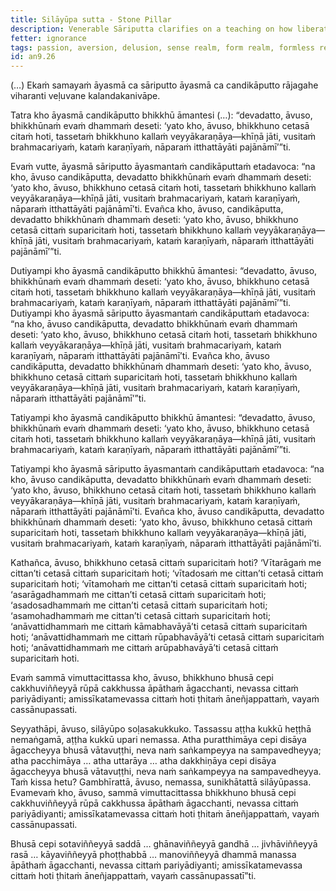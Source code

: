 ```yaml
---
title: Silāyūpa sutta - Stone Pillar
description: Venerable Sāriputta clarifies on a teaching on how liberation is to be verified. He shares a simile of the stone pillar.
fetter: ignorance
tags: passion, aversion, delusion, sense realm, form realm, formless realm, an, an9
id: an9.26
---
```


(…) Ekaṁ samayaṁ āyasmā ca sāriputto āyasmā ca candikāputto rājagahe viharanti veḷuvane kalandakanivāpe.

Tatra kho āyasmā candikāputto bhikkhū āmantesi (…): “devadatto, āvuso, bhikkhūnaṁ evaṁ dhammaṁ deseti: ‘yato kho, āvuso, bhikkhuno cetasā citaṁ hoti, tassetaṁ bhikkhuno kallaṁ veyyākaraṇāya—khīṇā jāti, vusitaṁ brahmacariyaṁ, kataṁ karaṇīyaṁ, nāparaṁ itthattāyāti pajānāmī’”ti.

Evaṁ vutte, āyasmā sāriputto āyasmantaṁ candikāputtaṁ etadavoca: “na kho, āvuso candikāputta, devadatto bhikkhūnaṁ evaṁ dhammaṁ deseti: ‘yato kho, āvuso, bhikkhuno cetasā citaṁ hoti, tassetaṁ bhikkhuno kallaṁ veyyākaraṇāya—khīṇā jāti, vusitaṁ brahmacariyaṁ, kataṁ karaṇīyaṁ, nāparaṁ itthattāyāti pajānāmī’ti. Evañca kho, āvuso, candikāputta, devadatto bhikkhūnaṁ dhammaṁ deseti: ‘yato kho, āvuso, bhikkhuno cetasā cittaṁ suparicitaṁ hoti, tassetaṁ bhikkhuno kallaṁ veyyākaraṇāya—khīṇā jāti, vusitaṁ brahmacariyaṁ, kataṁ karaṇīyaṁ, nāparaṁ itthattāyāti pajānāmī’”ti.

Dutiyampi kho āyasmā candikāputto bhikkhū āmantesi: “devadatto, āvuso, bhikkhūnaṁ evaṁ dhammaṁ deseti: ‘yato kho, āvuso, bhikkhuno cetasā citaṁ hoti, tassetaṁ bhikkhuno kallaṁ veyyākaraṇāya—khīṇā jāti, vusitaṁ brahmacariyaṁ, kataṁ karaṇīyaṁ, nāparaṁ itthattāyāti pajānāmī’”ti. Dutiyampi kho āyasmā sāriputto āyasmantaṁ candikāputtaṁ etadavoca: “na kho, āvuso candikāputta, devadatto bhikkhūnaṁ evaṁ dhammaṁ deseti: ‘yato kho, āvuso, bhikkhuno cetasā citaṁ hoti, tassetaṁ bhikkhuno kallaṁ veyyākaraṇāya—khīṇā jāti, vusitaṁ brahmacariyaṁ, kataṁ karaṇīyaṁ, nāparaṁ itthattāyāti pajānāmī’ti. Evañca kho, āvuso candikāputta, devadatto bhikkhūnaṁ dhammaṁ deseti: ‘yato kho, āvuso, bhikkhuno cetasā cittaṁ suparicitaṁ hoti, tassetaṁ bhikkhuno kallaṁ veyyākaraṇāya—khīṇā jāti, vusitaṁ brahmacariyaṁ, kataṁ karaṇīyaṁ, nāparaṁ itthattāyāti pajānāmī’”ti.

Tatiyampi kho āyasmā candikāputto bhikkhū āmantesi: “devadatto, āvuso, bhikkhūnaṁ evaṁ dhammaṁ deseti: ‘yato kho, āvuso, bhikkhuno cetasā citaṁ hoti, tassetaṁ bhikkhuno kallaṁ veyyākaraṇāya—khīṇā jāti, vusitaṁ brahmacariyaṁ, kataṁ karaṇīyaṁ, nāparaṁ itthattāyāti pajānāmī’”ti.

Tatiyampi kho āyasmā sāriputto āyasmantaṁ candikāputtaṁ etadavoca: “na kho, āvuso candikāputta, devadatto bhikkhūnaṁ evaṁ dhammaṁ deseti: ‘yato kho, āvuso, bhikkhuno cetasā citaṁ hoti, tassetaṁ bhikkhuno kallaṁ veyyākaraṇāya—khīṇā jāti, vusitaṁ brahmacariyaṁ, kataṁ karaṇīyaṁ, nāparaṁ itthattāyāti pajānāmī’ti. Evañca kho, āvuso candikāputta, devadatto bhikkhūnaṁ dhammaṁ deseti: ‘yato kho, āvuso, bhikkhuno cetasā cittaṁ suparicitaṁ hoti, tassetaṁ bhikkhuno kallaṁ veyyākaraṇāya—khīṇā jāti, vusitaṁ brahmacariyaṁ, kataṁ karaṇīyaṁ, nāparaṁ itthattāyāti pajānāmī’ti.

Kathañca, āvuso, bhikkhuno cetasā cittaṁ suparicitaṁ hoti? ‘Vītarāgaṁ me cittan’ti cetasā cittaṁ suparicitaṁ hoti; ‘vītadosaṁ me cittan’ti cetasā cittaṁ suparicitaṁ hoti; ‘vītamohaṁ me cittan’ti cetasā cittaṁ suparicitaṁ hoti; ‘asarāgadhammaṁ me cittan’ti cetasā cittaṁ suparicitaṁ hoti; ‘asadosadhammaṁ me cittan’ti cetasā cittaṁ suparicitaṁ hoti; ‘asamohadhammaṁ me cittan’ti cetasā cittaṁ suparicitaṁ hoti; ‘anāvattidhammaṁ me cittaṁ kāmabhavāyā’ti cetasā cittaṁ suparicitaṁ hoti; ‘anāvattidhammaṁ me cittaṁ rūpabhavāyā’ti cetasā cittaṁ suparicitaṁ hoti; ‘anāvattidhammaṁ me cittaṁ arūpabhavāyā’ti cetasā cittaṁ suparicitaṁ hoti.

Evaṁ sammā vimuttacittassa kho, āvuso, bhikkhuno bhusā cepi cakkhuviññeyyā rūpā cakkhussa āpāthaṁ āgacchanti, nevassa cittaṁ pariyādiyanti; amissīkatamevassa cittaṁ hoti ṭhitaṁ āneñjappattaṁ, vayaṁ cassānupassati.

Seyyathāpi, āvuso, silāyūpo soḷasakukkuko. Tassassu aṭṭha kukkū heṭṭhā nemaṅgamā, aṭṭha kukkū upari nemassa. Atha puratthimāya cepi disāya āgaccheyya bhusā vātavuṭṭhi, neva naṁ saṅkampeyya na sampavedheyya; atha pacchimāya … atha uttarāya … atha dakkhiṇāya cepi disāya āgaccheyya bhusā vātavuṭṭhi, neva naṁ saṅkampeyya na sampavedheyya. Taṁ kissa hetu? Gambhīrattā, āvuso, nemassa, sunikhātattā silāyūpassa. Evamevaṁ kho, āvuso, sammā vimuttacittassa bhikkhuno bhusā cepi cakkhuviññeyyā rūpā cakkhussa āpāthaṁ āgacchanti, nevassa cittaṁ pariyādiyanti; amissīkatamevassa cittaṁ hoti ṭhitaṁ āneñjappattaṁ, vayaṁ cassānupassati.

Bhusā cepi sotaviññeyyā saddā … ghānaviññeyyā gandhā … jivhāviññeyyā rasā … kāyaviññeyyā phoṭṭhabbā … manoviññeyyā dhammā manassa āpāthaṁ āgacchanti, nevassa cittaṁ pariyādiyanti; amissīkatamevassa cittaṁ hoti ṭhitaṁ āneñjappattaṁ, vayaṁ cassānupassatī”ti.